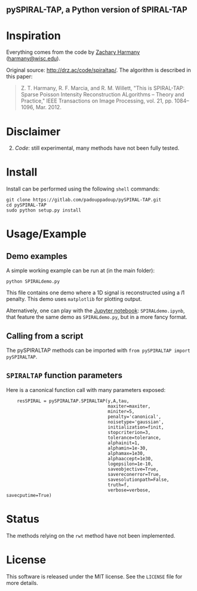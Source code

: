 pySPIRAL-TAP, a Python version of SPIRAL-TAP
--------------------------------------------

# Inspiration

Everything comes from the code by [Zachary Harmany](http://drz.ac) (harmany@wisc.edu).

Original source: http://drz.ac/code/spiraltap/. The algorithm is described in this paper:
> Z. T. Harmany, R. F. Marcia, and R. M. Willett, "This is SPIRAL-TAP: Sparse Poisson Intensity Reconstruction ALgorithms – Theory and Practice," IEEE Transactions on Image Processing, vol. 21, pp. 1084–1096, Mar. 2012.

# Disclaimer

2. *Code*: still experimental, many methods have not been fully tested.

# Install
Install can be performed using the following `shell` commands:

```{shell}
git clone https://gitlab.com/padouppadoup/pySPIRAL-TAP.git
cd pySPIRAL-TAP
sudo python setup.py install
```

# Usage/Example

## Demo examples
A simple working example can be run at (in the main folder):

```{shell}
python SPIRALdemo.py
```

This file contains one demo where a 1D signal is reconstructed using a $l1$ penalty. This demo uses `matplotlib` for plotting output.

Alternatively, one can play with the [Jupyter notebook](http://jupyter.org): `SPIRALdemo.ipynb`, that feature the same demo as `SPIRALdemo.py`, but in a more fancy format.

## Calling from a script
The pySPIRALTAP methods can be imported with `from pySPIRALTAP import pySPIRALTAP`.

## `SPIRALTAP` function parameters

Here is a canonical function call with many parameters exposed:

```{python}
    resSPIRAL = pySPIRALTAP.SPIRALTAP(y,A,tau,
                                      maxiter=maxiter,
                                      miniter=5,
                                      penalty='canonical',
                                      noisetype='gaussian',
                                      initialization=finit,
                                      stopcriterion=3,
                                      tolerance=tolerance,
                                      alphainit=1,
                                      alphamin=1e-30,
                                      alphamax=1e30,
                                      alphaaccept=1e30,
                                      logepsilon=1e-10,
                                      saveobjective=True,
                                      savereconerror=True,
                                      savesolutionpath=False,
                                      truth=f,
                                      verbose=verbose, savecputime=True)
```

# Status
The methods relying on the `rwt` method have not been implemented.

# License
This software is released under the MIT license. See the `LICENSE` file for more details.
